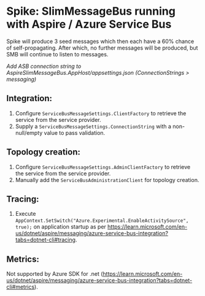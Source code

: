 # Spike: SlimMessageBus running with Aspire / Azure Service Bus

Spike will produce 3 seed messages which then each have a 60% chance of self-propagating. After which, no further messages will be produced, but SMB will continue to listen to messages.

*Add ASB connection string to AspireSlimMessageBus.AppHost/appsettings.json (ConnectionStrings > messaging)*

## Integration:
1. Configure `ServiceBusMessageSettings.ClientFactory` to retrieve the service from the service provider.
2. Supply a `ServiceBusMessageSettings.ConnectionString` with a non-null/empty value to pass validation.

## Topology creation:
1. Configure `ServiceBusMessageSettings.AdminClientFactory` to retrieve the service from the service provider.
2. Manually add the `ServiceBusAdministrationClient` for topology creation.

## Tracing:
1. Execute `AppContext.SetSwitch("Azure.Experimental.EnableActivitySource", true);` on application startup as per https://learn.microsoft.com/en-us/dotnet/aspire/messaging/azure-service-bus-integration?tabs=dotnet-cli#tracing.

## Metrics:
Not supported by Azure SDK for .net (https://learn.microsoft.com/en-us/dotnet/aspire/messaging/azure-service-bus-integration?tabs=dotnet-cli#metrics).